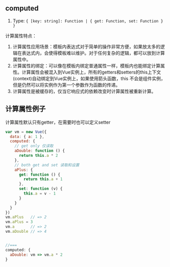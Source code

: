 


## computed
1. Type: `{ [key: string]: Function | { get: Function, set: Function } }`


计算属性特点：
1. 计算属性应用场景：模板内表达式对于简单的操作非常方便，如果放太多的逻辑在表达式内，会使得模板难以维护。对于任何复杂的逻辑，都可以放到计算属性中。
2. 计算属性的绑定：可以像在模板内绑定普通属性一样，模板内也能绑定计算属性。计算属性会被混入到Vue实例上，所有的getters和setters的this上下文(context)自动绑定到Vue实例上，如果使用箭头函数，this 不会是组件实例，但是仍然可以将实例作为第一个参数作为函数的传递。
3. 计算属性是被缓存的，仅当它响应式的依赖改变时计算属性被重新计算。

## 计算属性例子
计算属性默认只有getter，在需要时也可以定义setter
```js
var vm = new Vue({
  data: { a: 1 },
  computed: {
    // get only 仅读取
    aDouble: function () {
      return this.a * 2
    },
    // both get and set 读取和设置
    aPlus: {
      get: function () {
        return this.a + 1
      },
      set: function (v) {
        this.a = v - 1
      }
    }
  }
})
vm.aPlus   // => 2
vm.aPlus = 3
vm.a       // => 2
vm.aDouble // => 4


//===
computed: {
  aDouble: vm => vm.a * 2
}
```